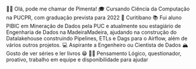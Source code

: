 👋🏽 Olá, pode me chamar de Pimenta!
🎓 Cursando Ciência da Computação na PUCPR, com graduação prevista para 2022
🌇 Curitibano
📚 Fui aluno PIBIC em Mineração de Dados pela PUC e atualmente sou estagiário de Engenharia de Dados na MadeiraMadeira, ajudando na construção do Datalakehouse construindo Pipelines, ETLs e Dags para o Airflow, além de vários outros projetos.
💻 Aspirante a Engenheiro ou Cientista de Dados
🏔 Gosto de ver séries e ler livros 😁
💪🏽 Pensamento Lógico, questionador, proativo, trabalho em equipe e disponibilidade para ajudar 
